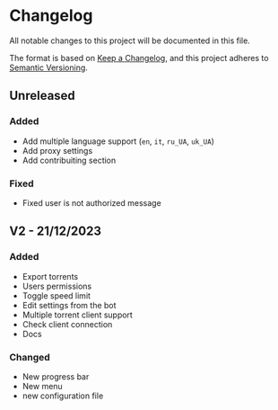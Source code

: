# Changelog

All notable changes to this project will be documented in this file.

The format is based on [Keep a Changelog](https://keepachangelog.com/en/1.0.0/),
and this project adheres to [Semantic Versioning](https://semver.org/spec/v2.0.0.html).

## Unreleased

### Added

- Add multiple language support (`en`, `it`, `ru_UA`, `uk_UA`)
- Add proxy settings
- Add contribuiting section

### Fixed

- Fixed user is not authorized message

## V2 - 21/12/2023

### Added

- Export torrents
- Users permissions
- Toggle speed limit
- Edit settings from the bot
- Multiple torrent client support
- Check client connection
- Docs

### Changed

- New progress bar
- New menu
- new configuration file
